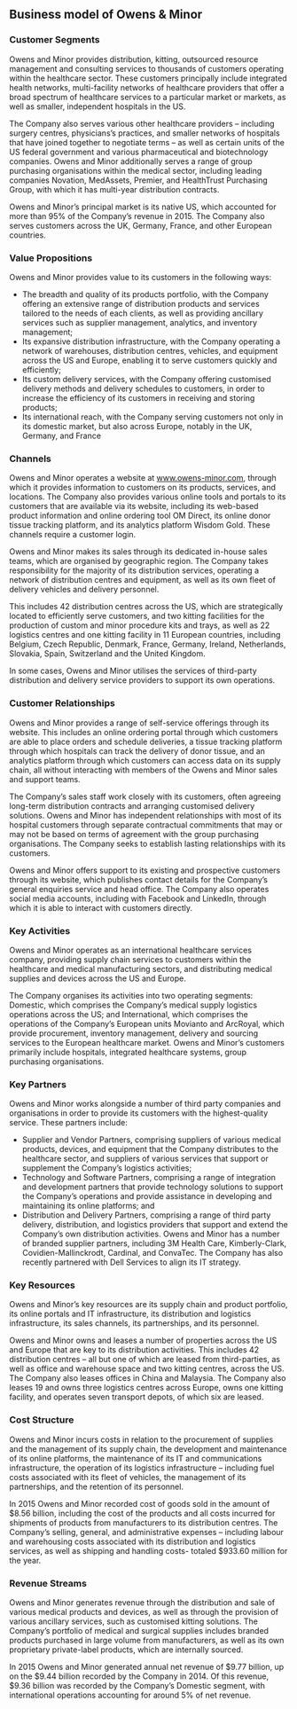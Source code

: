Business model of Owens & Minor
-------------------------------

 ### Customer Segments

 Owens and Minor provides distribution, kitting, outsourced resource management and consulting services to thousands of customers operating within the healthcare sector. These customers principally include integrated health networks, multi-facility networks of healthcare providers that offer a broad spectrum of healthcare services to a particular market or markets, as well as smaller, independent hospitals in the US.

 The Company also serves various other healthcare providers – including surgery centres, physicians’s practices, and smaller networks of hospitals that have joined together to negotiate terms – as well as certain units of the US federal government and various pharmaceutical and biotechnology companies. Owens and Minor additionally serves a range of group purchasing organisations within the medical sector, including leading companies Novation, MedAssets, Premier, and HealthTrust Purchasing Group, with which it has multi-year distribution contracts.

 Owens and Minor’s principal market is its native US, which accounted for more than 95% of the Company’s revenue in 2015. The Company also serves customers across the UK, Germany, France, and other European countries.

 ### Value Propositions

 Owens and Minor provides value to its customers in the following ways:

  * The breadth and quality of its products portfolio, with the Company offering an extensive range of distribution products and services tailored to the needs of each clients, as well as providing ancillary services such as supplier management, analytics, and inventory management;
 * Its expansive distribution infrastructure, with the Company operating a network of warehouses, distribution centres, vehicles, and equipment across the US and Europe, enabling it to serve customers quickly and efficiently;
 * Its custom delivery services, with the Company offering customised delivery methods and delivery schedules to customers, in order to increase the efficiency of its customers in receiving and storing products;
 * Its international reach, with the Company serving customers not only in its domestic market, but also across Europe, notably in the UK, Germany, and France
  ### Channels

 Owens and Minor operates a website at www.owens-minor.com, through which it provides information to customers on its products, services, and locations. The Company also provides various online tools and portals to its customers that are available via its website, including its web-based product information and online ordering tool OM Direct, its online donor tissue tracking platform, and its analytics platform Wisdom Gold. These channels require a customer login.

 Owens and Minor makes its sales through its dedicated in-house sales teams, which are organised by geographic region. The Company takes responsibility for the majority of its distribution services, operating a network of distribution centres and equipment, as well as its own fleet of delivery vehicles and delivery personnel.

 This includes 42 distribution centres across the US, which are strategically located to efficiently serve customers, and two kitting facilities for the production of custom and minor procedure kits and trays, as well as 22 logistics centres and one kitting facility in 11 European countries, including Belgium, Czech Republic, Denmark, France, Germany, Ireland, Netherlands, Slovakia, Spain, Switzerland and the United Kingdom.

 In some cases, Owens and Minor utilises the services of third-party distribution and delivery service providers to support its own operations.

 ### Customer Relationships

 Owens and Minor provides a range of self-service offerings through its website. This includes an online ordering portal through which customers are able to place orders and schedule deliveries, a tissue tracking platform through which hospitals can track the delivery of donor tissue, and an analytics platform through which customers can access data on its supply chain, all without interacting with members of the Owens and Minor sales and support teams.

 The Company’s sales staff work closely with its customers, often agreeing long-term distribution contracts and arranging customised delivery solutions. Owens and Minor has independent relationships with most of its hospital customers through separate contractual commitments that may or may not be based on terms of agreement with the group purchasing organisations. The Company seeks to establish lasting relationships with its customers.

 Owens and Minor offers support to its existing and prospective customers through its website, which publishes contact details for the Company’s general enquiries service and head office. The Company also operates social media accounts, including with Facebook and LinkedIn, through which it is able to interact with customers directly.

 ### Key Activities

 Owens and Minor operates as an international healthcare services company, providing supply chain services to customers within the healthcare and medical manufacturing sectors, and distributing medical supplies and devices across the US and Europe.

 The Company organises its activities into two operating segments: Domestic, which comprises the Company’s medical supply logistics operations across the US; and International, which comprises the operations of the Company’s European units Movianto and ArcRoyal, which provide procurement, inventory management, delivery and sourcing services to the European healthcare market. Owens and Minor’s customers primarily include hospitals, integrated healthcare systems, group purchasing organisations.

 ### Key Partners

 Owens and Minor works alongside a number of third party companies and organisations in order to provide its customers with the highest-quality service. These partners include:

  * Supplier and Vendor Partners, comprising suppliers of various medical products, devices, and equipment that the Company distributes to the healthcare sector, and suppliers of various services that support or supplement the Company’s logistics activities;
 * Technology and Software Partners, comprising a range of integration and development partners that provide technology solutions to support the Company’s operations and provide assistance in developing and maintaining its online platforms; and
 * Distribution and Delivery Partners, comprising a range of third party delivery, distribution, and logistics providers that support and extend the Company’s own distribution activities.
  Owens and Minor has a number of branded supplier partners, including 3M Health Care, Kimberly-Clark, Covidien-Mallinckrodt, Cardinal, and ConvaTec. The Company has also recently partnered with Dell Services to align its IT strategy.

 ### Key Resources

 Owens and Minor’s key resources are its supply chain and product portfolio, its online portals and IT infrastructure, its distribution and logistics infrastructure, its sales channels, its partnerships, and its personnel.

 Owens and Minor owns and leases a number of properties across the US and Europe that are key to its distribution activities. This includes 42 distribution centres – all but one of which are leased from third-parties, as well as office and warehouse space and two kitting centres, across the US. The Company also leases offices in China and Malaysia. The Company also leases 19 and owns three logistics centres across Europe, owns one kitting facility, and operates seven transport depots, of which six are leased.

 ### Cost Structure

 Owens and Minor incurs costs in relation to the procurement of supplies and the management of its supply chain, the development and maintenance of its online platforms, the maintenance of its IT and communications infrastructure, the operation of its logistics infrastructure – including fuel costs associated with its fleet of vehicles, the management of its partnerships, and the retention of its personnel.

 In 2015 Owens and Minor recorded cost of goods sold in the amount of $8.56 billion, including the cost of the products and all costs incurred for shipments of products from manufacturers to its distribution centres. The Company’s selling, general, and administrative expenses – including labour and warehousing costs associated with its distribution and logistics services, as well as shipping and handling costs- totaled $933.60 million for the year.

 ### Revenue Streams

 Owens and Minor generates revenue through the distribution and sale of various medical products and devices, as well as through the provision of various ancillary services, such as customised kitting solutions. The Company’s portfolio of medical and surgical supplies includes branded products purchased in large volume from manufacturers, as well as its own proprietary private-label products, which are internally sourced.

 In 2015 Owens and Minor generated annual net revenue of $9.77 billion, up on the $9.44 billion recorded by the Company in 2014. Of this revenue, $9.36 billion was recorded by the Company’s Domestic segment, with international operations accounting for around 5% of net revenue.